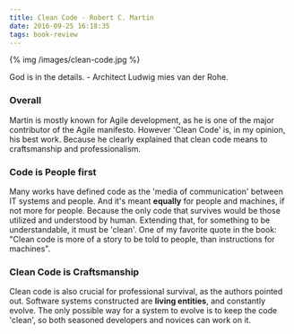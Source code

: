```yaml
---
title: Clean Code - Robert C. Martin
date: 2016-09-25 16:18:35
tags: book-review
---
```


{% img /images/clean-code.jpg %}

God is in the details. - Architect Ludwig mies van der Rohe.

### Overall
Martin is mostly known for Agile development, as he is one of the major contributor of the Agile manifesto. However 'Clean Code' is, in my opinion, his best work. Because he clearly explained that clean code means to craftsmanship and professionalism.

### Code is People first
Many works have defined code as the 'media of communication' between IT systems and people. And it's meant **equally** for people and machines, if not more for people. Because the only code that survives would be those utilized and understood by human. Extending that, for something to be understandable, it must be 'clean'. One of my favorite quote in the book: "Clean code is more of a story to be told to people, than instructions for machines".

### Clean Code is Craftsmanship
Clean code is also crucial for professional survival, as the authors pointed out. Software systems constructed are **living entities**, and constantly evolve. The only possible way for a system to evolve is to keep the code 'clean', so both seasoned developers and novices can work on it.
